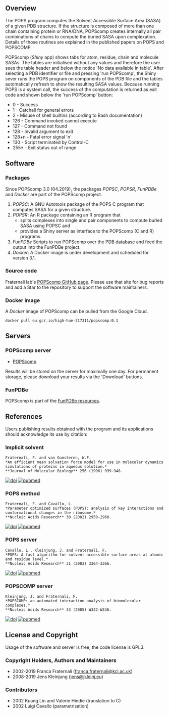 ## Overview
The POPS program computes the Solvent Accessible Surface Area (SASA)
of a given PDB structure. If the structure is composed of more than one chain
containing protein or RNA/DNA, POPScomp creates internally all pair combinations
of chains to compute the buried SASA upon complexation. Details of those routines
are explained in the published papers on POPS and POPSCOMP.

POPScomp (*Shiny* app) shows tabs for atom, residue, chain and molecule SASAs.
The tables are initialised without any values and therefore the user sees
the table header and below the notice 'No data available in table'.
After selecting a PDB identifier or file and pressing 'run POPScomp',
the Shiny sever runs the POPS program on components of the PDB file
and the tables automatically refresh to show the resulting SASA values.
Because running POPS is a system call, the success of the computation
is returned as exit code and shown below the 'run POPScomp' button:
* 0 - Success
* 1 - Catchall for general errors
* 2 - Misuse of shell builtins (according to Bash documentation)
* 126 - Command invoked cannot execute
* 127 - Command not found
* 128 - Invalid argument to exit
* 128+n - Fatal error signal 'n'
* 130 - Script terminated by Control-C
* 255\* - Exit status out of range


## Software

### Packages
Since POPScomp 3.0 (04.2019), the packages *POPSC*, *POPSR*, *FunPDBe* and
*Docker* are part of the POPScomp project.
1. *POPSC*: A GNU Autotools package of the POPS C program that computes SASA
  for a given structure.
2. *POPSR*: An R package containing an R program that
    - splits complexes into single and pair components to compute buried SASA
	  using POPSC and 
    - provides a Shiny server as interface to the POPScomp (C and R) programs.
3. *FunPDBe*
Scripts to run POPScomp over the PDB database and feed the output into
  the FunPDBe project.
4. *Docker*: A Docker image is under development and scheduled for version 3.1.

### Source code
Fraternali lab's
[POPScomp GitHub page](https://github.com/Fraternalilab/POPScomp).
Please use that site for bug reports and add a Star to the repository
to support the software maintainers.

### Docker image
A *Docker* image of POPScomp can be pulled from the Google Cloud.
```
docker pull eu.gcr.io/high-hue-217311/popscomp:0.1
```

## Servers

### POPScomp server
* [POPScomp](http://popscomp.org:3838)

Results will be stored on the server for maximally one day.
For permanent storage, please download your results via the 'Download' buttons.

### FunPDBe
POPScomp is part of the [FunPDBe resources](https://www.ebi.ac.uk/pdbe/funpdbe/deposition).


## References
Users publishing results obtained with the program and its applications
should acknowledge its use by citation:

### Implicit solvent
    Fraternali, F. and van Gunsteren, W.F.
    *An efficient mean solvation force model for use in molecular dynamics simulations of proteins in aqueous solution.*
    **Journal of Molecular Biology** 256 (1996) 939-948.
[![doi](https://img.shields.io/badge/doi-10.1016%2Fj.jmb.2014.03.010-blue.svg?style=flat)](https://dx.doi.org/10.1016%2Fj.sbi.2014.04.003) [![pubmed](https://img.shields.io/badge/pubmed-24681267-blue.svg?style=flat)](https://www.ncbi.nlm.nih.gov/pmc/articles/PMC4045398/)

### POPS method
    Fraternali, F. and Cavallo, L.
    *Parameter optimized surfaces (POPS): analysis of key interactions and conformational changes in the ribosome.*
    **Nucleic Acids Research** 30 (2002) 2950-2960.
[![doi](https://img.shields.io/badge/doi-10.1016%2Fj.jmb.2014.03.010-blue.svg?style=flat)](https://dx.doi.org/10.1093%2Fnar%2Fgkf373) [![pubmed](https://img.shields.io/badge/pubmed-24681267-blue.svg?style=flat)](https://www.ncbi.nlm.nih.gov/pmc/articles/PMC117037/)

### POPS server
    Cavallo, L., Kleinjung, J. and Fraternali, F.
    *POPS: A fast algorithm for solvent accessible surface areas at atomic and residue level.*
    **Nucleic Acids Research** 31 (2003) 3364-3366.
[![doi](https://img.shields.io/badge/doi-10.1016%2Fj.jmb.2014.03.010-blue.svg?style=flat)](https://dx.doi.org/10.1093%2Fnar%2Fgkg601) [![pubmed](https://img.shields.io/badge/pubmed-24681267-blue.svg?style=flat)](https://www.ncbi.nlm.nih.gov/pmc/articles/PMC169007/)

### POPSCOMP server
    Kleinjung, J. and Fraternali, F.
    *POPSCOMP: an automated interaction analysis of biomolecular complexes.*
    **Nucleic Acids Research** 33 (2005) W342-W346.
[![doi](https://img.shields.io/badge/doi-10.1016%2Fj.jmb.2014.03.010-blue.svg?style=flat)](https://dx.doi.org/10.1093%2Fnar%2Fgki369) [![pubmed](https://img.shields.io/badge/pubmed-24681267-blue.svg?style=flat)](https://www.ncbi.nlm.nih.gov/pmc/articles/PMC1160130/)


## License and Copyright
Usage of the software and server is free, the code license is GPL3.

### Copyright Holders, Authors and Maintainers 
- 2002-2019 Franca Fraternali (franca.fraternali@kcl.ac.uk)
- 2008-2019 Jens Kleinjung (jens@jkleinj.eu)

### Contributors
- 2002 Kuang Lin and Valerie Hindie (translation to C)
- 2002 Luigi Cavallo (parametrisation)

